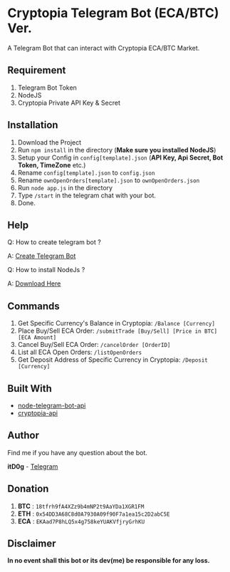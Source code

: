# Cryptopia Telegram Bot (ECA/BTC) Ver.

A Telegram Bot that can interact with Cryptopia ECA/BTC Market.

## Requirement

1. Telegram Bot Token
2. NodeJS
3. Cryptopia Private API Key & Secret

## Installation

1. Download the Project
2. Run `npm install` in the directory (**Make sure you installed NodeJS**)
3. Setup your Config in `config[template].json` (**API Key, Api Secret, Bot Token, TimeZone** etc.)
4. Rename `config[template].json` to `config.json`
5. Rename `ownOpenOrders[template].json` to `ownOpenOrders.json`
5. Run `node app.js` in the directory
6. Type `/start` in the telegram chat with your bot.
7. Done.

## Help

Q: How to create telegram bot ? 

A: [Create Telegram Bot](https://core.telegram.org/bots#3-how-do-i-create-a-bot)

Q: How to install NodeJs ?

A: [Download Here](https://nodejs.org/en/download/current/)

## Commands 

1. Get Specific Currency's Balance in Cryptopia: `/Balance [Currency]`
2. Place Buy/Sell ECA Order: `/submitTrade [Buy/Sell] [Price in BTC] [ECA Amount]`
3. Cancel Buy/Sell ECA Order: `/cancelOrder [OrderID]`
4. List all ECA Open Orders: `/listOpenOrders`
5. Get Deposit Address of Specific Currency in Cryptopia: `/Deposit [Currency]`

## Built With

* [node-telegram-bot-api](https://github.com/yagop/node-telegram-bot-api)
* [cryptopia-api](https://github.com/periapsistech/cryptopia-api)

## Author

Find me if you have any question about the bot.

**itD0g** - [Telegram](https://t.me/itD0g)

## Donation

1. **BTC** : `18tfrh9fA4XZz9b4mNP2t9AaYDa1XGR1FM`
2. **ETH** : `0x54DD3A68C8d0A7930A09f90F7a1ea15c2D2abC5E`
3. **ECA** : `EKAad7P8hLQ5x4g758keYUAKVfjryGrhKU`

## Disclaimer

**In no event shall this bot or its dev(me) be responsible for any loss.**
